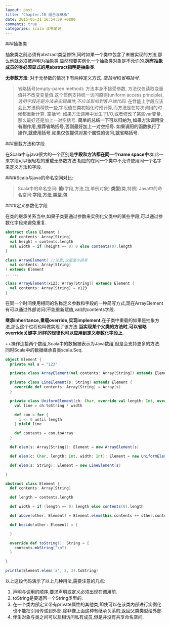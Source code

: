 ```yaml
---
layout: post
title: "Chapter.10 组合与继承"
date: 2015-05-31 16:54:59 +0800
comments: true
categories: scala 读书笔记
---
```


###抽象类

抽象类之前必须有abstract类型修饰,同时如果一个类中包含了未被实现的方法,那么他就必须被声明为抽象类.显然想要实例化一个抽象类对象是不允许的.**拥有抽象成员的类必须显式的用abstract指明是抽象类**.

**无参数方法**: 对于无参数的情况下有两种定义方式. *空括号*和*省略括号*.

> 省略括号(empty-paren method): 方法本身不接受参数, 方法仅仅读取变量值并不改变变量值.这个惯例支持统一访问原则(uniform access principle),*选用字段还是方法来实现属性,不应该影响到客户端代码.* 在性能上字段应该会比方法稍稍快一些,字段值在类初始化时预计算,而方法是在每次调用的时候都重新计算.
> 空括号: 如果方法调用中发生了I/O,或者修改了某些var变量,那么最好还是加上一对空括号.
> **简单的总结一下可以归纳为,如果方法调用没有副作用,推荐省略括号,否则最好加上一对空括号. 如果调用的函数执行了操作,就使用括号.如果仅仅提供对某个属性的访问,就省略括号.**

###重载方法和字段

在Scala中与java很大的一个区别是**字段和方法都在同一个name space中**.如此一来字段可以很轻松的重载无参数方法.相应的在同一个类中不允许使用同一个名字来定义方法和字段.

####Scala与java的命名空间对比:

> Scala中的命名空间: **值**(字段,方法,包,单例对象)  **类型**(类,特质) 
> Java中的命名空间:**字段**,**方法**,**类型**,**包**.

####定义参数化字段

在类的继承关系当中,如果子类要通过参数来实例化父类中的某些字段,可以通过参数化字段来避免重复.


``` scala
abstract class Element {
  def contents: Array[String]
  val height = contents.length
  val width = if (height == 0) 0 else contents(0).length
}

class ArrayElement( //注意,这里是小括号
  val contents: Array[String]
) extends Element
......

class ArrayElement(x123: Array[String]) extends Element {
  val contents: Array[String] = x123
}
```

在同一个时间使用相同的名称定义参数和字段的一种简写方式,现在ArrayElement有可以通过外部访问(不能重新赋值,val)的contents字段.

**继承inheritance,重载override,实现implement**.在子类中重载的如果是抽象方法,那么这个过程也叫做实现了该方法.**当实现某个父类的方法时,可以省略override关键字.同样的规律也可以应用到定义参数化字段上.**


++操作连接两个数组,Scala中的数据被表示为Java数组,但是会支持更多的方法.同时Scala中的数据继承自类scala.Seq.


```Scala
object Element {
  private val a = "123"

  private class ArrayElement(val contents: Array[String]) extends Element

  private class LineElement(s: String) extends Element {
    override def contents: Array[String] = Array(s)
  }

  private class UniformElement(ch: Char, override val length: Int, override val width: Int) extends Element {
    val line = ch.toString * width

    def con = for {
      i <- 0 until length
    } yield line

    def contents = con.toArray
  }

  def elem(s: Array[String]): Element = new ArrayElement(s)

  def elem(c: Char, length: Int, width: Int): Element = new UniformElement(c, length, width)

  def elem(s: String): Element = new LineElement(s)

}

abstract class Element {
  def contents: Array[String]

  def length = contents.length

  def width = if (length == 0) length else contents(0).length

  def above(other: Element) = Element.elem(this.contents ++ other.contents)

  def beside(other: Element) = {

  }

  override def toString(): String = {
    contents.mkString("\n")
  }

}

println(Element.elem('a', 2, 3).toString)
```

以上这段代码演示了以上几种用法,需要注意的几点:

1. 声明与调用的顺序,要求声明或定义必须出现在调用前.
2. toString是要返回一个String类型的.
3. 在一个类内部定义带有private属性的其他类,即使可以在该类内部进行实例化也不能把引用传递到外部,除非像上面这种有继承关系的,返回父类类型给外部.
4. 伴生对象与类之间可以互相访问私有成员,但是并没有共享命名空间.



